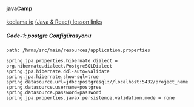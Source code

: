 #### javaCamp

[kodlama.io](https://www.kodlama.io)
[(Java & React) lesson links](https://www.youtube.com/watch?v=HB0T0hAMk0k&list=PLqG356ExoxZUuVYKLuiQLnref7Y4ims87)

##### Code-1: postgre Configürasyonu
`path: /hrms/src/main/resources/application.properties`
```
spring.jpa.properties.hibernate.dialect = org.hibernate.dialect.PostgreSQLDialect
spring.jpa.hibernate.ddl-auto=validate
spring.jpa.hibernate.show-sql=true
spring.datasource.url=jdbc:postgresql://localhost:5432/project_name
spring.datasource.username=postgres
spring.datasource.password=password
spring.jpa.properties.javax.persistence.validation.mode = none 

```





<!--
---------------------------------
`console.log("Hello, World!");`
-------------------------------
```function (){
console.log("Hello, World!);
}```
----------------------------------------------
[kodlama.io](https://www.kodlama.io)
-------------------------------------
<!--- comment --->
<!--- 
1. Gün Java Giriş - 21 NiSAN 2021
Java Giriş
https://www.youtube.com/watch?v=HB0T0hAMk0k
2. Gün Java OOP Giriş - 24 NiSAN 2021
Java OOP Giriş"	"Ders Linki:
https://www.youtube.com/watch?v=zwPQsIpTrH8
3. Gün Java OOP Soyutlama - 28 NiSAN 2021
Java OOP Soyutlama"	"DersLinki: 
https://www.youtube.com/watch?v=v0nc0yesGfk
4. Gün Java OOP Soyutlama 2 - 01 MAYIS 2021
Java OOP Soyutlama 2"	"DersLinki: 
https://www.youtube.com/watch?v=b_kiGUJSOQM
5. Gün Java Kurumsal Mimarilere Giriş - 05 MAYIS 2021
Java Kurumsal Mimarilere Giriş"	"DersLinki: 
https://www.youtube.com/watch?v=yaBPeS65vwM
--->

